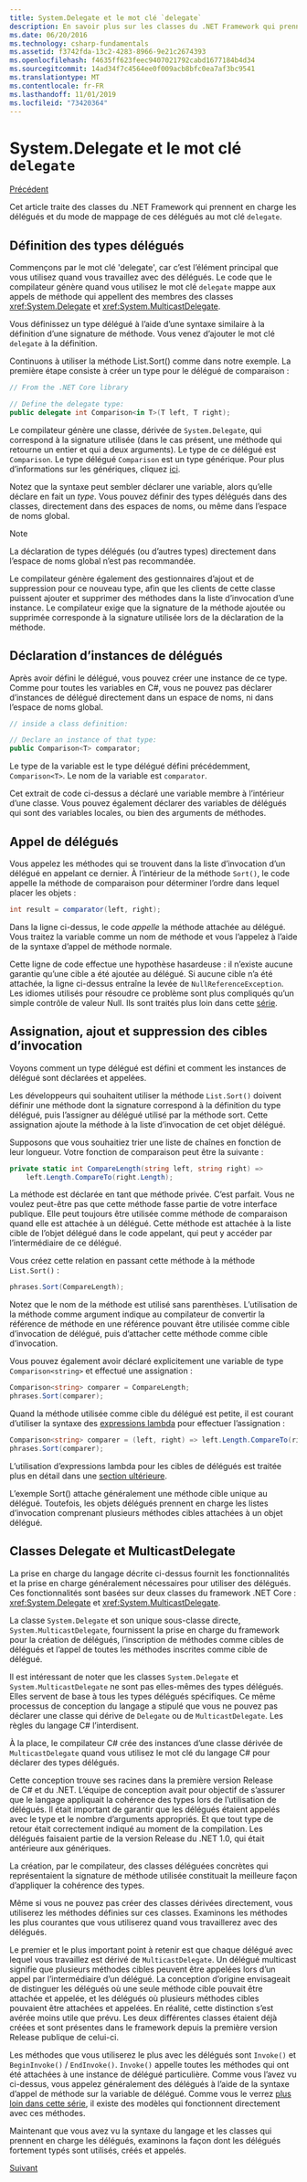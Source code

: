 ```yaml
---
title: System.Delegate et le mot clé `delegate`
description: En savoir plus sur les classes du .NET Framework qui prennent en charge les délégués et sur le mode de mappage de ces délégués au mot clé 'delegate'.
ms.date: 06/20/2016
ms.technology: csharp-fundamentals
ms.assetid: f3742fda-13c2-4283-8966-9e21c2674393
ms.openlocfilehash: f4635ff623feec9407021792cabd1677184b4d34
ms.sourcegitcommit: 14ad34f7c4564ee0f009acb8bfc0ea7af3bc9541
ms.translationtype: MT
ms.contentlocale: fr-FR
ms.lasthandoff: 11/01/2019
ms.locfileid: "73420364"
---
```

# <a name="systemdelegate-and-the-delegate-keyword"></a>System.Delegate et le mot clé `delegate`

[Précédent](delegates-overview.md)

Cet article traite des classes du .NET Framework qui prennent en charge les délégués et du mode de mappage de ces délégués au mot clé `delegate`.

## <a name="defining-delegate-types"></a>Définition des types délégués

Commençons par le mot clé 'delegate', car c’est l’élément principal que vous utilisez quand vous travaillez avec des délégués. Le code que le compilateur génère quand vous utilisez le mot clé `delegate` mappe aux appels de méthode qui appellent des membres des classes <xref:System.Delegate> et <xref:System.MulticastDelegate>. 

Vous définissez un type délégué à l’aide d’une syntaxe similaire à la définition d’une signature de méthode. Vous venez d’ajouter le mot clé `delegate` à la définition.

Continuons à utiliser la méthode List.Sort() comme dans notre exemple. La première étape consiste à créer un type pour le délégué de comparaison :

```csharp
// From the .NET Core library

// Define the delegate type:
public delegate int Comparison<in T>(T left, T right);
```

Le compilateur génère une classe, dérivée de `System.Delegate`, qui correspond à la signature utilisée (dans le cas présent, une méthode qui retourne un entier et qui a deux arguments). Le type de ce délégué est `Comparison`. Le type délégué `Comparison` est un type générique. Pour plus d’informations sur les génériques, cliquez [ici](programming-guide/generics/index.md).

Notez que la syntaxe peut sembler déclarer une variable, alors qu’elle déclare en fait un *type*. Vous pouvez définir des types délégués dans des classes, directement dans des espaces de noms, ou même dans l’espace de noms global.

> [!NOTE]
> La déclaration de types délégués (ou d’autres types) directement dans l’espace de noms global n’est pas recommandée. 

Le compilateur génère également des gestionnaires d’ajout et de suppression pour ce nouveau type, afin que les clients de cette classe puissent ajouter et supprimer des méthodes dans la liste d’invocation d’une instance. Le compilateur exige que la signature de la méthode ajoutée ou supprimée corresponde à la signature utilisée lors de la déclaration de la méthode. 

## <a name="declaring-instances-of-delegates"></a>Déclaration d’instances de délégués

Après avoir défini le délégué, vous pouvez créer une instance de ce type.
Comme pour toutes les variables en C#, vous ne pouvez pas déclarer d’instances de délégué directement dans un espace de noms, ni dans l’espace de noms global.

```csharp
// inside a class definition:

// Declare an instance of that type:
public Comparison<T> comparator;
```

Le type de la variable est le type délégué défini précédemment, `Comparison<T>`. Le nom de la variable est `comparator`.
 
 Cet extrait de code ci-dessus a déclaré une variable membre à l’intérieur d’une classe. Vous pouvez également déclarer des variables de délégués qui sont des variables locales, ou bien des arguments de méthodes.

## <a name="invoking-delegates"></a>Appel de délégués

Vous appelez les méthodes qui se trouvent dans la liste d’invocation d’un délégué en appelant ce dernier. À l’intérieur de la méthode `Sort()`, le code appelle la méthode de comparaison pour déterminer l’ordre dans lequel placer les objets :

```csharp
int result = comparator(left, right);
```

Dans la ligne ci-dessus, le code *appelle* la méthode attachée au délégué.
Vous traitez la variable comme un nom de méthode et vous l’appelez à l’aide de la syntaxe d’appel de méthode normale.

Cette ligne de code effectue une hypothèse hasardeuse : il n’existe aucune garantie qu’une cible a été ajoutée au délégué. Si aucune cible n’a été attachée, la ligne ci-dessus entraîne la levée de `NullReferenceException`. Les idiomes utilisés pour résoudre ce problème sont plus compliqués qu’un simple contrôle de valeur Null. Ils sont traités plus loin dans cette [série](delegates-patterns.md).

## <a name="assigning-adding-and-removing-invocation-targets"></a>Assignation, ajout et suppression des cibles d’invocation

Voyons comment un type délégué est défini et comment les instances de délégué sont déclarées et appelées.

Les développeurs qui souhaitent utiliser la méthode `List.Sort()` doivent définir une méthode dont la signature correspond à la définition du type délégué, puis l’assigner au délégué utilisé par la méthode sort. Cette assignation ajoute la méthode à la liste d’invocation de cet objet délégué.

Supposons que vous souhaitiez trier une liste de chaînes en fonction de leur longueur. Votre fonction de comparaison peut être la suivante :

```csharp
private static int CompareLength(string left, string right) =>
    left.Length.CompareTo(right.Length);
```

La méthode est déclarée en tant que méthode privée. C’est parfait. Vous ne voulez peut-être pas que cette méthode fasse partie de votre interface publique. Elle peut toujours être utilisée comme méthode de comparaison quand elle est attachée à un délégué. Cette méthode est attachée à la liste cible de l’objet délégué dans le code appelant, qui peut y accéder par l’intermédiaire de ce délégué.

Vous créez cette relation en passant cette méthode à la méthode `List.Sort()` :

```csharp
phrases.Sort(CompareLength);
```

Notez que le nom de la méthode est utilisé sans parenthèses. L’utilisation de la méthode comme argument indique au compilateur de convertir la référence de méthode en une référence pouvant être utilisée comme cible d’invocation de délégué, puis d’attacher cette méthode comme cible d’invocation.

Vous pouvez également avoir déclaré explicitement une variable de type `Comparison<string>` et effectué une assignation :

```csharp
Comparison<string> comparer = CompareLength;
phrases.Sort(comparer);
```

Quand la méthode utilisée comme cible du délégué est petite, il est courant d’utiliser la syntaxe des [expressions lambda](./programming-guide/statements-expressions-operators/lambda-expressions.md) pour effectuer l’assignation :

```csharp
Comparison<string> comparer = (left, right) => left.Length.CompareTo(right.Length);
phrases.Sort(comparer);
```

L’utilisation d’expressions lambda pour les cibles de délégués est traitée plus en détail dans une [section ultérieure](delegates-patterns.md).

L’exemple Sort() attache généralement une méthode cible unique au délégué. Toutefois, les objets délégués prennent en charge les listes d’invocation comprenant plusieurs méthodes cibles attachées à un objet délégué.

## <a name="delegate-and-multicastdelegate-classes"></a>Classes Delegate et MulticastDelegate

La prise en charge du langage décrite ci-dessus fournit les fonctionnalités et la prise en charge généralement nécessaires pour utiliser des délégués. Ces fonctionnalités sont basées sur deux classes du framework .NET Core : <xref:System.Delegate> et <xref:System.MulticastDelegate>.

La classe `System.Delegate` et son unique sous-classe directe, `System.MulticastDelegate`, fournissent la prise en charge du framework pour la création de délégués, l’inscription de méthodes comme cibles de délégués et l’appel de toutes les méthodes inscrites comme cible de délégué. 

Il est intéressant de noter que les classes `System.Delegate` et `System.MulticastDelegate` ne sont pas elles-mêmes des types délégués. Elles servent de base à tous les types délégués spécifiques. Ce même processus de conception du langage a stipulé que vous ne pouvez pas déclarer une classe qui dérive de `Delegate` ou de `MulticastDelegate`. Les règles du langage C# l’interdisent.
 
À la place, le compilateur C# crée des instances d’une classe dérivée de `MulticastDelegate` quand vous utilisez le mot clé du langage C# pour déclarer des types délégués.

Cette conception trouve ses racines dans la première version Release de C# et du .NET. L’équipe de conception avait pour objectif de s’assurer que le langage appliquait la cohérence des types lors de l’utilisation de délégués. Il était important de garantir que les délégués étaient appelés avec le type et le nombre d’arguments appropriés. Et que tout type de retour était correctement indiqué au moment de la compilation. Les délégués faisaient partie de la version Release du .NET 1.0, qui était antérieure aux génériques.

La création, par le compilateur, des classes déléguées concrètes qui représentaient la signature de méthode utilisée constituait la meilleure façon d’appliquer la cohérence des types.

Même si vous ne pouvez pas créer des classes dérivées directement, vous utiliserez les méthodes définies sur ces classes. Examinons les méthodes les plus courantes que vous utiliserez quand vous travaillerez avec des délégués.

Le premier et le plus important point à retenir est que chaque délégué avec lequel vous travaillez est dérivé de `MulticastDelegate`. Un délégué multicast signifie que plusieurs méthodes cibles peuvent être appelées lors d’un appel par l’intermédiaire d’un délégué. La conception d’origine envisageait de distinguer les délégués où une seule méthode cible pouvait être attachée et appelée, et les délégués où plusieurs méthodes cibles pouvaient être attachées et appelées. En réalité, cette distinction s’est avérée moins utile que prévu. Les deux différentes classes étaient déjà créées et sont présentes dans le framework depuis la première version Release publique de celui-ci.

Les méthodes que vous utiliserez le plus avec les délégués sont `Invoke()` et `BeginInvoke()` / `EndInvoke()`. `Invoke()` appelle toutes les méthodes qui ont été attachées à une instance de délégué particulière. Comme vous l’avez vu ci-dessus, vous appelez généralement des délégués à l’aide de la syntaxe d’appel de méthode sur la variable de délégué. Comme vous le verrez [plus loin dans cette série](delegates-patterns.md), il existe des modèles qui fonctionnent directement avec ces méthodes.

Maintenant que vous avez vu la syntaxe du langage et les classes qui prennent en charge les délégués, examinons la façon dont les délégués fortement typés sont utilisés, créés et appelés.

[Suivant](delegates-strongly-typed.md)
